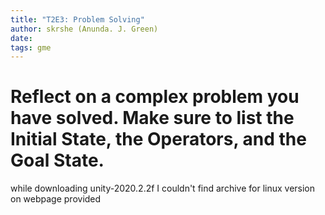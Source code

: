 ```yaml
---
title: "T2E3: Problem Solving"
author: skrshe (Anunda. J. Green)
date:
tags: gme
---
```


# Reflect on a complex problem you have solved. Make sure to list the Initial State, the Operators, and the Goal State.

while downloading unity-2020.2.2f I couldn't find archive for linux version on webpage provided
